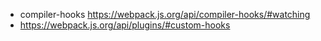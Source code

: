 
- compiler-hooks  https://webpack.js.org/api/compiler-hooks/#watching
- https://webpack.js.org/api/plugins/#custom-hooks